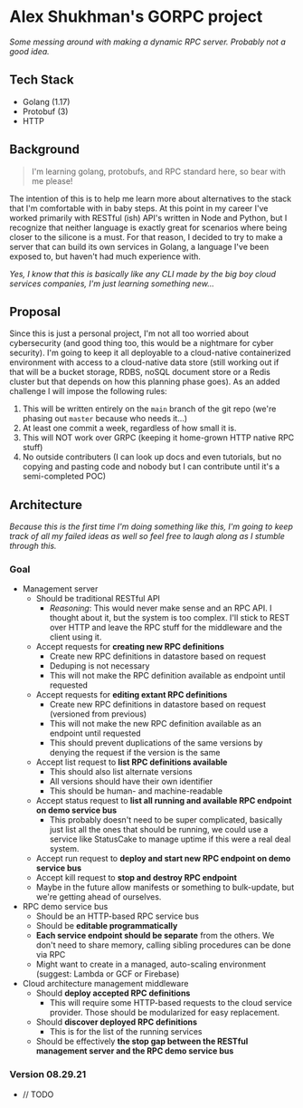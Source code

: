 # Alex Shukhman's GORPC project

_Some messing around with making a dynamic RPC server. Probably not a good idea._

## Tech Stack

* Golang (1.17)
* Protobuf (3)
* HTTP

## Background

> I'm learning golang, protobufs, and RPC standard here, so bear with me please!

The intention of this is to help me learn more about alternatives to the stack that I'm comfortable with in baby steps. At this point in my career I've worked primarily with RESTful (ish) API's written in Node and Python, but I recognize that neither language is exactly great for scenarios where being closer to the silicone is a must. For that reason, I decided to try to make a server that can build its own services in Golang, a language I've been exposed to, but haven't had much experience with.

_Yes, I know that this is basically like any CLI made by the big boy cloud services companies, I'm just learning something new..._

## Proposal

Since this is just a personal project, I'm not all too worried about cybersecurity (and good thing too, this would be a nightmare for cyber security). I'm going to keep it all deployable to a cloud-native containerized environment with access to a cloud-native data store (still working out if that will be a bucket storage, RDBS, noSQL document store or a Redis cluster but that depends on how this planning phase goes). As an added challenge I will impose the following rules:

1. This will be written entirely on the `main` branch of the git repo (we're phasing out `master` because who needs it...)
2. At least one commit a week, regardless of how small it is.
3. This will NOT work over GRPC (keeping it home-grown HTTP native RPC stuff)
4. No outside contributers (I can look up docs and even tutorials, but no copying and pasting code and nobody but I can contribute until it's a semi-completed POC)

## Architecture

_Because this is the first time I'm doing something like this, I'm going to keep track of all my failed ideas as well so feel free to laugh along as I stumble through this._

### Goal

* Management server
  * Should be traditional RESTful API
    * *Reasoning*: This would never make sense and an RPC API. I thought about it, but the system is too complex. I'll stick to REST over HTTP and leave the RPC stuff for the middleware and the client using it.
  * Accept requests for **creating new RPC definitions**
    * Create new RPC definitions in datastore based on request
    * Deduping is not necessary
    * This will not make the RPC definition available as endpoint until requested
  * Accept requests for **editing extant RPC definitions**
    * Create new RPC definitions in datastore based on request (versioned from previous)
    * This will not make the new RPC definition available as an endpoint until requested
    * This should prevent duplications of the same versions by denying the request if the version is the same
  * Accept list request to **list RPC definitions available**
    * This should also list alternate versions
    * All versions should have their own identifier
    * This should be human- and machine-readable
  * Accept status request to **list all running and available RPC endpoint on demo service bus**
    * This probably doesn't need to be super complicated, basically just list all the ones that should be running, we could use a service like StatusCake to manage uptime if this were a real deal system.
  * Accept run request to **deploy and start new RPC endpoint on demo service bus**
  * Accept kill request to **stop and destroy RPC endpoint**
  * Maybe in the future allow manifests or something to bulk-update, but we're getting ahead of ourselves.
* RPC demo service bus
  * Should be an HTTP-based RPC service bus
  * Should be **editable programmatically**
  * **Each service endpoint should be separate** from the others. We don't need to share memory, calling sibling procedures can be done via RPC
  * Might want to create in a managed, auto-scaling environment (suggest: Lambda or GCF or Firebase)
* Cloud architecture management middleware
  * Should **deploy accepted RPC definitions**
    * This will require some HTTP-based requests to the cloud service provider. Those should be modularized for easy replacement.
  * Should **discover deployed RPC definitions**
    * This is for the list of the running services
  * Should be effectively **the stop gap between the RESTful management server and the RPC demo service bus**

### Version 08.29.21

* // TODO
